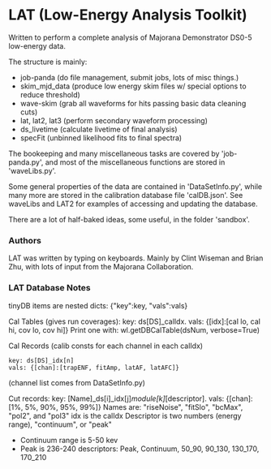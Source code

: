 # LAT (Low-Energy Analysis Toolkit)

Written to perform a complete analysis of Majorana Demonstrator DS0-5 low-energy data.

The structure is mainly:
- job-panda (do file management, submit jobs, lots of misc things.)
- skim_mjd_data (produce low energy skim files w/ special options to reduce threshold)
- wave-skim (grab all waveforms for hits passing basic data cleaning cuts)
- lat, lat2, lat3 (perform secondary waveform processing)
- ds_livetime (calculate livetime of final analysis)
- specFit (unbinned likelihood fits to final spectra)

The bookeeping and many miscellaneous tasks are covered by 'job-panda.py', and most of the miscellaneous functions are stored in 'waveLibs.py'.  

Some general properties of the data are contained in 'DataSetInfo.py', while many more are stored in the calibration database file 'calDB.json'.  See waveLibs and LAT2 for examples of accessing and updating the database.

There are a lot of half-baked ideas, some useful, in the folder 'sandbox'.

### Authors

LAT was written by typing on keyboards.  Mainly by Clint Wiseman and Brian Zhu, with lots of input from the Majorana Collaboration.

### LAT Database Notes

tinyDB items are nested dicts: {"key":key, "vals":vals}

Cal Tables (gives run coverages):
    key: ds[DS]_calIdx.
    vals: {[idx]:[cal lo, cal hi, cov lo, cov hi]}
Print one with:
    wl.getDBCalTable(dsNum, verbose=True)

Cal Records (calib consts for each channel in each calIdx)

    key: ds[DS]_idx[n]
    vals: {[chan]:[trapENF, fitAmp, latAF, latAFC]}
(channel list comes from DataSetInfo.py)

Cut records:
    key: [Name]_ds[i]_idx[j]_module[k]_[descriptor].
    vals: {[chan]:[1%, 5%, 90%, 95%, 99%]}
Names are: "riseNoise", "fitSlo", "bcMax", "pol2", and "pol3"
idx is the calIdx
Descriptor is two numbers (energy range), "continuum", or "peak"
- Continuum range is 5-50 kev
- Peak is 236-240
descriptors: Peak, Continuum, 50_90, 90_130, 130_170, 170_210

